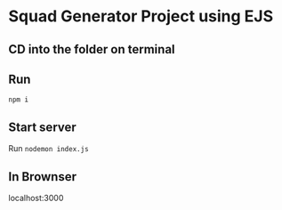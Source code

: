 # Squad Generator Project using EJS

## CD into the folder on terminal

## Run 
```npm i```

## Start server
Run ```nodemon index.js```

## In Brownser
localhost:3000